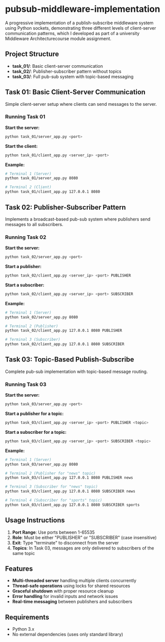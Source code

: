 # pubsub-middleware-implementation

A progressive implementation of a publish-subscribe middleware system using Python sockets, demonstrating three different levels of client-server communication patterns, which I developed as part of a university Middleware Architecturecourse module assignment.

## Project Structure

- **task_01/**: Basic client-server communication
- **task_02/**: Publisher-subscriber pattern without topics
- **task_03/**: Full pub-sub system with topic-based messaging

## Task 01: Basic Client-Server Communication

Simple client-server setup where clients can send messages to the server.

### Running Task 01

**Start the server:**
```bash
python task_01/server_app.py <port>
```

**Start the client:**
```bash
python task_01/client_app.py <server_ip> <port>
```

**Example:**
```bash
# Terminal 1 (Server)
python task_01/server_app.py 8080

# Terminal 2 (Client)
python task_01/client_app.py 127.0.0.1 8080
```

## Task 02: Publisher-Subscriber Pattern

Implements a broadcast-based pub-sub system where publishers send messages to all subscribers.

### Running Task 02

**Start the server:**
```bash
python task_02/server_app.py <port>
```

**Start a publisher:**
```bash
python task_02/client_app.py <server_ip> <port> PUBLISHER
```

**Start a subscriber:**
```bash
python task_02/client_app.py <server_ip> <port> SUBSCRIBER
```

**Example:**
```bash
# Terminal 1 (Server)
python task_02/server_app.py 8080

# Terminal 2 (Publisher)
python task_02/client_app.py 127.0.0.1 8080 PUBLISHER

# Terminal 3 (Subscriber)
python task_02/client_app.py 127.0.0.1 8080 SUBSCRIBER
```

## Task 03: Topic-Based Publish-Subscribe

Complete pub-sub implementation with topic-based message routing.

### Running Task 03

**Start the server:**
```bash
python task_03/server_app.py <port>
```

**Start a publisher for a topic:**
```bash
python task_03/client_app.py <server_ip> <port> PUBLISHER <topic>
```

**Start a subscriber for a topic:**
```bash
python task_03/client_app.py <server_ip> <port> SUBSCRIBER <topic>
```

**Example:**
```bash
# Terminal 1 (Server)
python task_03/server_app.py 8080

# Terminal 2 (Publisher for "news" topic)
python task_03/client_app.py 127.0.0.1 8080 PUBLISHER news

# Terminal 3 (Subscriber for "news" topic)
python task_03/client_app.py 127.0.0.1 8080 SUBSCRIBER news

# Terminal 4 (Subscriber for "sports" topic)
python task_03/client_app.py 127.0.0.1 8080 SUBSCRIBER sports
```

## Usage Instructions

1. **Port Range**: Use ports between 1-65535
2. **Role**: Must be either "PUBLISHER" or "SUBSCRIBER" (case insensitive)
3. **Exit**: Type "terminate" to disconnect from the server
4. **Topics**: In Task 03, messages are only delivered to subscribers of the same topic

## Features

- **Multi-threaded server** handling multiple clients concurrently
- **Thread-safe operations** using locks for shared resources
- **Graceful shutdown** with proper resource cleanup
- **Error handling** for invalid inputs and network issues
- **Real-time messaging** between publishers and subscribers

## Requirements

- Python 3.x
- No external dependencies (uses only standard library)